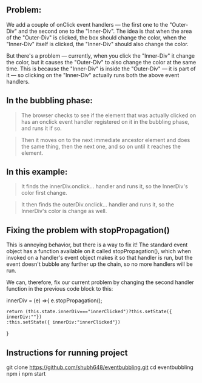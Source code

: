 
## Problem:
We add a couple of onClick event handlers — the first one to the "Outer-Div" and the second one to the "Inner-Div". The idea is that when the area of the "Outer-Div" is clicked, the box should change the color, when the "Inner-Div" itself is clicked, the "Inner-Div" should also change the color.

But there's a problem — currently, when you click the "Inner-Div" it change the color, but it causes the "Outer-Div" to also change the color at the same time. This is because the "Inner-Div" is inside the "Outer-Div" — it is part of it — so clicking on the "Inner-Div" actually runs both the above event handlers.


## In the bubbling phase:
> The browser checks to see if the element that was actually clicked on has an onclick event handler registered on it in the bubbling phase, and runs it if so. 

> Then it moves on to the next immediate ancestor element and does the same thing, then the next one, and so on until it reaches the <html> element.

## In this example:
>It finds the innerDiv.onclick... handler and runs it, so the InnerDiv's color first change.

>It then finds the outerDiv.onclick... handler and runs it, so the InnerDiv's color is change as well.

## Fixing the problem with stopPropagation()
This is annoying behavior, but there is a way to fix it! The standard event object has a function available on it called stopPropagation(), which when invoked on a handler's event object makes it so that handler is run, but the event doesn't bubble any further up the chain, so no more handlers will be run.

We can, therefore, fix our current problem by changing the second handler function in the previous code block to this:

innerDiv = (e) =>{
    e.stopPropagation();
    
    return (this.state.innerDiv==="innerClicked")?this.setState({ innerDiv:""})
    :this.setState({ innerDiv:"innerClicked"})
}


## Instructions for running project

git clone https://github.com/shubh648/eventbubbling.git
cd eventbubbling
npm i
npm start
